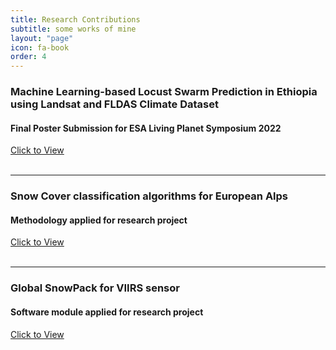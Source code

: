 ```yaml
---
title: Research Contributions
subtitle: some works of mine
layout: "page"
icon: fa-book
order: 4
---
```


### **Machine Learning-based Locust Swarm Prediction in Ethiopia using  Landsat and FLDAS Climate Dataset**

#### Final Poster Submission for ESA Living Planet Symposium 2022

<!-- <a href='assets/images/poster.pdf' download class="button">Click to View</a> -->

<div class="container">

  <a href="#" class="button">
    <div class="button__line"></div>
    <div class="button__line"></div>
    <span class="button__text">Click to View</span>
    <div class="button__drow1"></div>
    <div class="button__drow2"></div>
  </a>

</div>

<br>

***

### **Snow Cover classification algorithms for European Alps**

#### Methodology applied for research project

<!-- <a href='https://www.mdpi.com/2072-4292/14/18/4461' download class="button">Click to View</a> -->

<div class="container">

  <a href="#" class="button">
    <div class="button__line"></div>
    <div class="button__line"></div>
    <span class="button__text">Click to View</span>
    <div class="button__drow1"></div>
    <div class="button__drow2"></div>
  </a>

</div>

<br>

***

### **Global SnowPack for VIIRS sensor**

#### Software module applied for research project

<!-- <a href='' download class="button">Click to View</a> -->

<div class="container">

  <a href="#" class="button">
    <div class="button__line"></div>
    <div class="button__line"></div>
    <span class="button__text">Click to View</span>
    <div class="button__drow1"></div>
    <div class="button__drow2"></div>
  </a>

</div>
